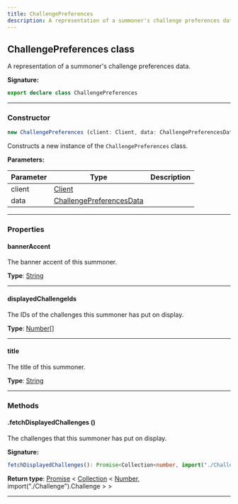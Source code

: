 ```yaml
---
title: ChallengePreferences
description: A representation of a summoner's challenge preferences data.
---
```


## ChallengePreferences class

A representation of a summoner's challenge preferences data.

**Signature:**

```ts
export declare class ChallengePreferences 
```

---

### Constructor

```ts
new ChallengePreferences (client: Client, data: ChallengePreferencesData)
```

Constructs a new instance of the `ChallengePreferences` class.

**Parameters:**

| Parameter | Type | Description |
| --------- | ---- | ----------- |
| client | [Client](/api/Client.md) |  |
| data | [ChallengePreferencesData](/api/ChallengePreferencesData.md) |  |
---

### Properties

#### bannerAccent

The banner accent of this summoner.



**Type**: [String](https://developer.mozilla.org/en-US/docs/Web/JavaScript/Reference/Global_Objects/String)

---

#### displayedChallengeIds

The IDs of the challenges this summoner has put on display.



**Type**: [Number](https://developer.mozilla.org/en-US/docs/Web/JavaScript/Reference/Global_Objects/Number)[]

---

#### title

The title of this summoner.



**Type**: [String](https://developer.mozilla.org/en-US/docs/Web/JavaScript/Reference/Global_Objects/String)

---

### Methods

#### .fetchDisplayedChallenges ()

The challenges that this summoner has put on display.



**Signature:**

```ts
fetchDisplayedChallenges(): Promise<Collection<number, import("./Challenge").Challenge>>;
```


**Return type**: [Promise](https://developer.mozilla.org/en-US/docs/Web/JavaScript/Reference/Global_Objects/Promise) \< [Collection](https://discord.js.org/#/docs/collection/stable/class/Collection) \< [Number](https://developer.mozilla.org/en-US/docs/Web/JavaScript/Reference/Global_Objects/Number), import("./Challenge").Challenge \> \>

---

